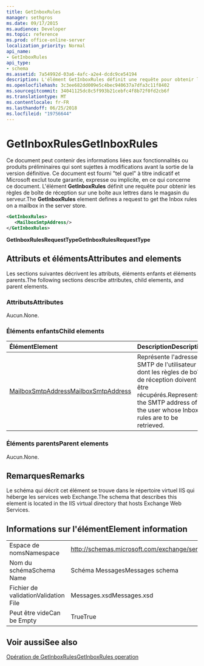 ```yaml
---
title: GetInboxRules
manager: sethgros
ms.date: 09/17/2015
ms.audience: Developer
ms.topic: reference
ms.prod: office-online-server
localization_priority: Normal
api_name:
- GetInboxRules
api_type:
- schema
ms.assetid: 7a54992d-03a6-4afc-a2e4-dcdc9ce54194
description: L'élément GetInboxRules définit une requête pour obtenir les règles de boîte de réception sur une boîte aux lettres dans le magasin du serveur.
ms.openlocfilehash: 3c3ee682dd009e5c4bec940637a7dfa3c11f8402
ms.sourcegitcommit: 34041125dc8c5f993b21cebfc4f8b72f0fd2cb6f
ms.translationtype: MT
ms.contentlocale: fr-FR
ms.lasthandoff: 06/25/2018
ms.locfileid: "19756644"
---
```

# <a name="getinboxrules"></a><span data-ttu-id="e4657-103">GetInboxRules</span><span class="sxs-lookup"><span data-stu-id="e4657-103">GetInboxRules</span></span>

<span data-ttu-id="e4657-104">Ce document peut contenir des informations liées aux fonctionnalités ou produits préliminaires qui sont sujettes à modifications avant la sortie de la version définitive. Ce document est fourni "tel quel" à titre indicatif et Microsoft exclut toute garantie, expresse ou implicite, en ce qui concerne ce document. L'élément **GetInboxRules** définit une requête pour obtenir les règles de boîte de réception sur une boîte aux lettres dans le magasin du serveur.</span><span class="sxs-lookup"><span data-stu-id="e4657-104">The **GetInboxRules** element defines a request to get the Inbox rules on a mailbox in the server store.</span></span> 
  
```XML
<GetInboxRules>
   <MailboxSmtpAddress/>
</GetInboxRules>
```

 <span data-ttu-id="e4657-105">**GetInboxRulesRequestType**</span><span class="sxs-lookup"><span data-stu-id="e4657-105">**GetInboxRulesRequestType**</span></span>
## <a name="attributes-and-elements"></a><span data-ttu-id="e4657-106">Attributs et éléments</span><span class="sxs-lookup"><span data-stu-id="e4657-106">Attributes and elements</span></span>

<span data-ttu-id="e4657-107">Les sections suivantes décrivent les attributs, éléments enfants et éléments parents.</span><span class="sxs-lookup"><span data-stu-id="e4657-107">The following sections describe attributes, child elements, and parent elements.</span></span>
  
### <a name="attributes"></a><span data-ttu-id="e4657-108">Attributs</span><span class="sxs-lookup"><span data-stu-id="e4657-108">Attributes</span></span>

<span data-ttu-id="e4657-109">Aucun.</span><span class="sxs-lookup"><span data-stu-id="e4657-109">None.</span></span>
  
### <a name="child-elements"></a><span data-ttu-id="e4657-110">Éléments enfants</span><span class="sxs-lookup"><span data-stu-id="e4657-110">Child elements</span></span>

|<span data-ttu-id="e4657-111">**Élément**</span><span class="sxs-lookup"><span data-stu-id="e4657-111">**Element**</span></span>|<span data-ttu-id="e4657-112">**Description**</span><span class="sxs-lookup"><span data-stu-id="e4657-112">**Description**</span></span>|
|:-----|:-----|
|[<span data-ttu-id="e4657-113">MailboxSmtpAddress</span><span class="sxs-lookup"><span data-stu-id="e4657-113">MailboxSmtpAddress</span></span>](mailboxsmtpaddress.md) <br/> |<span data-ttu-id="e4657-114">Représente l'adresse SMTP de l'utilisateur dont les règles de boîte de réception doivent être récupérés.</span><span class="sxs-lookup"><span data-stu-id="e4657-114">Represents the SMTP address of the user whose Inbox rules are to be retrieved.</span></span>  <br/> |
   
### <a name="parent-elements"></a><span data-ttu-id="e4657-115">Éléments parents</span><span class="sxs-lookup"><span data-stu-id="e4657-115">Parent elements</span></span>

<span data-ttu-id="e4657-116">Aucun.</span><span class="sxs-lookup"><span data-stu-id="e4657-116">None.</span></span>
  
## <a name="remarks"></a><span data-ttu-id="e4657-117">Remarques</span><span class="sxs-lookup"><span data-stu-id="e4657-117">Remarks</span></span>

<span data-ttu-id="e4657-118">Le schéma qui décrit cet élément se trouve dans le répertoire virtuel IIS qui héberge les services web Exchange.</span><span class="sxs-lookup"><span data-stu-id="e4657-118">The schema that describes this element is located in the IIS virtual directory that hosts Exchange Web Services.</span></span>
  
## <a name="element-information"></a><span data-ttu-id="e4657-119">Informations sur l'élément</span><span class="sxs-lookup"><span data-stu-id="e4657-119">Element information</span></span>

|||
|:-----|:-----|
|<span data-ttu-id="e4657-120">Espace de noms</span><span class="sxs-lookup"><span data-stu-id="e4657-120">Namespace</span></span>  <br/> |http://schemas.microsoft.com/exchange/services/2006/messages  <br/> |
|<span data-ttu-id="e4657-121">Nom du schéma</span><span class="sxs-lookup"><span data-stu-id="e4657-121">Schema Name</span></span>  <br/> |<span data-ttu-id="e4657-122">Schéma Messages</span><span class="sxs-lookup"><span data-stu-id="e4657-122">Messages schema</span></span>  <br/> |
|<span data-ttu-id="e4657-123">Fichier de validation</span><span class="sxs-lookup"><span data-stu-id="e4657-123">Validation File</span></span>  <br/> |<span data-ttu-id="e4657-124">Messages.xsd</span><span class="sxs-lookup"><span data-stu-id="e4657-124">Messages.xsd</span></span>  <br/> |
|<span data-ttu-id="e4657-125">Peut être vide</span><span class="sxs-lookup"><span data-stu-id="e4657-125">Can be Empty</span></span>  <br/> |<span data-ttu-id="e4657-126">True</span><span class="sxs-lookup"><span data-stu-id="e4657-126">True</span></span>  <br/> |
   
## <a name="see-also"></a><span data-ttu-id="e4657-127">Voir aussi</span><span class="sxs-lookup"><span data-stu-id="e4657-127">See also</span></span>



[<span data-ttu-id="e4657-128">Opération de GetInboxRules</span><span class="sxs-lookup"><span data-stu-id="e4657-128">GetInboxRules operation</span></span>](getinboxrules-operation.md)

